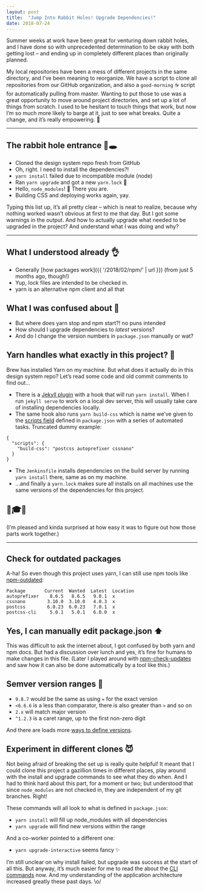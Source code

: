 ```yaml
---
layout: post
title:  "Jump Into Rabbit Holes! Upgrade Dependencies!"
date: 2018-07-24
---
```


Summer weeks at work have been great for venturing down rabbit holes, and I have done so with unprecedented determination to be okay with both getting lost – and ending up in completely different places than originally planned.

My local repositories have been a mess of different projects in the same directory, and I’ve been meaning to reorganize. We have a script to clone all repositories from our GitHub organization, and also a `good-morning` ☕️ script for automatically pulling from master. Wanting to put those to use was a great opportunity to move around project directories, and set up a lot of things from scratch. I&nbsp;used to be hesitant to touch things that work, but now I’m so much more likely to barge at it, just to see what breaks. Quite a change, and it’s really empowering. 💪

---

## The rabbit hole entrance 🐰🕳

* Cloned the design system repo fresh from GitHub
* Oh, right. I need to install the dependencies?!
* `yarn install` failed due to incompatible module (node)
* Ran `yarn upgrade` and got a new `yarn.lock` 🎉
* Hello, `node_modules`! 👋 There you are.
* Building CSS and deploying works again, yay.

Typing this list up, it’s all pretty clear – which is neat to realize, because why nothing worked wasn’t obvious at first to me that day. But I got some warnings in the output. And how to actually upgrade what needed to be upgraded in the project? And understand what I was doing and why?

---

## What I understood already 👌

* Generally [how packages work]({{ '/2018/02/npm/' | url }}) (from just 5 months ago, though!)
* Yup, lock files are intended to be checked in.
* yarn is an alternative npm client and all that

## What I was confused about 🤔

* But where does yarn stop and npm start?! no puns intended
* How should I upgrade dependencies to _latest_ versions?
* And do I change the version numbers in `package.json` manually or wat?

## Yarn handles what exactly in this project? 👀

Brew has installed Yarn on my machine. But what does it actually do in this design system repo? Let’s&nbsp;read some code and old commit comments to find out…

* There is a [Jekyll plugin](https://jekyllrb.com/docs/plugins/) with a hook that will run `yarn install`. When I run `jekyll serve` to work on a local dev server, this will usually take care of installing dependencies locally.
* The same hook also runs `yarn build-css` which is name we’ve given to the [scripts field](https://yarnpkg.com/en/docs/package-json#toc-scripts) defined in `package.json` with a series of automated tasks. Truncated dummy example:

```
{
  "scripts": {
    "build-css": "postcss autoprefixer cssnano"
  }
}
```

* The `Jenkinsfile` installs dependencies on the build server by running `yarn install` there, same as on my machine.
* …and finally a `yarn.lock` makes sure all installs on all machines use the same versions of the dependencies for this project.

## 🤯🎓😀
(I’m pleased and kinda surprised at how easy it was to figure out how those parts work together.)

---

## Check for outdated packages

A-ha! So even though this project uses yarn, I can still use npm tools like [npm-outdated](https://docs.npmjs.com/cli/outdated):

```
Package       Current  Wanted  Latest  Location
autoprefixer    8.6.5   8.6.5   9.0.1  x
cssnano        3.10.0  3.10.0   4.0.3  x
postcss        6.0.23  6.0.23   7.0.1  x
postcss-cli     5.0.1   5.0.1   6.0.0  x
```

## Yes, I can manually edit package.json ⬆️

This was difficult to ask the internet about, I got confused by both yarn and npm docs. But had a discussion over lunch and yes, it’s fine for humans to make changes in this file. (Later I played around with [npm-check-updates
](https://github.com/tjunnone/npm-check-updates) and saw how it can also be done automatically by a tool like this.)

## Semver version ranges 🥕

* `9.8.7` would be the same as using `=` for the exact version
* `<6.6.6` is a less than comparator, there is also greater than `>` and so on
* `2.x` will match major version
* `^1.2.3` is a caret range, up to the first non-zero digit

And there are loads more [ways to define versions](https://yarnpkg.com/lang/en/docs/dependency-versions/).

## Experiment in different clones 😈

Not being afraid of breaking the set up is really quite helpful! It meant that I could clone this project a gazillion times in different places, play around with the install and upgrade commands to see what they do when. And I had to think hard about this part, for a moment or two; but understood that since `node_modules` are not checked in, they are independent of my git branches. Right!

These commands will all look to what is defined in `package.json`:

* `yarn install` will fill up node_modules with all dependencies
* `yarn upgrade` will find new versions within the range

And a co-worker pointed to a different one:

* `yarn upgrade-interactive` seems fancy ✨

I’m still unclear on why install failed, but upgrade was success at the start of all this. But anyway, it’s much easier for me to read the about the [CLI commands](https://yarnpkg.com/en/docs/cli/upgrade) now. And my understanding of the application architecture increased greatly these past days. \o/
